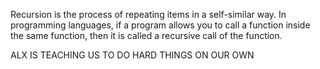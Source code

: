 Recursion is the process of repeating items in a self-similar way. In programming languages, if a program allows you to call a function inside the same function, then it is called a recursive call of the function.

ALX IS TEACHING US TO DO HARD THINGS ON OUR OWN

